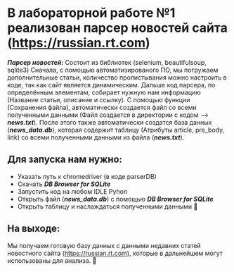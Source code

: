 # В лабораторной работе №1 реализован парсер новостей сайта (https://russian.rt.com)

___Парсер новостей:___
Состоит из библиотек (selenium, beautifulsoup, sqlite3)
Сначала, с помощью автоматизированого ПО, мы погружаем дополнительные статьи, количество пролистывания можно настроить в коде, так как сайт является динамическим. Дальше код парсера, по определённым элементам, собирает нужную нам информацию (Название статьи, описание и ссылку). С помощью функции (Сохранения файла), автоматически создается файл со всеми полученными данными (Файл создается в директории с кодом --> ___news.txt___). После этого также автоматически создатся база данных (___news_data.db___), которая содержит таблицу (Атрибуты article, pre_body, link) со всеми полученными данными из файла (___news.txt___).

## Для запуска нам нужно:

* Указать путь к chromedriver (в коде parserDB)
* Скачать ___DB Browser for SQLite___
* Запустить код на любом IDLE Pyhon
* Открыть файл (___news_data.db___) с помощью ___DB Browser for SQLite___
* Открыть таблицу и наслаждаться полученными данными 🙂

## На выходе:
Мы получаем готовую базу данных с данными недавних статей новостного сайта (https://russian.rt.com), которые в дальнейшем могут использованы для анализа. 🤘
